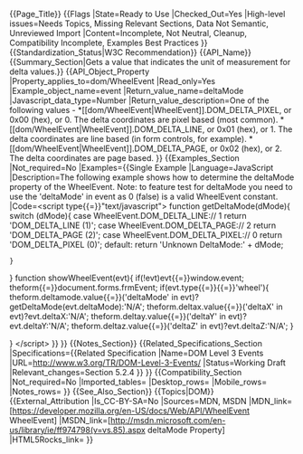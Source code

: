 {{Page_Title}}
{{Flags
|State=Ready to Use
|Checked_Out=Yes
|High-level issues=Needs Topics, Missing Relevant Sections, Data Not Semantic, Unreviewed Import
|Content=Incomplete, Not Neutral, Cleanup, Compatibility Incomplete, Examples Best Practices
}}
{{Standardization_Status|W3C Recommendation}}
{{API_Name}}
{{Summary_Section|Gets a value that indicates the unit of measurement for delta values.}}
{{API_Object_Property
|Property_applies_to=dom/WheelEvent
|Read_only=Yes
|Example_object_name=event
|Return_value_name=deltaMode
|Javascript_data_type=Number
|Return_value_description=One of the following values -
*[[dom/WheelEvent|WheelEvent]].DOM_DELTA_PIXEL, or 0x00 (hex), or 0. The delta coordinates are pixel based (most common).
*[[dom/WheelEvent|WheelEvent]].DOM_DELTA_LINE, or 0x01 (hex), or 1. The delta coordinates are line based (in form controls, for example).
*[[dom/WheelEvent|WheelEvent]].DOM_DELTA_PAGE, or 0x02 (hex), or 2. The delta coordinates are page based.
}}
{{Examples_Section
|Not_required=No
|Examples={{Single Example
|Language=JavaScript
|Description=The following example shows how to determine the deltaMode property of the WheelEvent.
Note: to feature test for deltaMode you need to use the 'deltaMode' in event as 0 (false) is a valid WheelEvent constant.
|Code=&lt;script type{{=}}"text/javascript"&gt;
function getDeltaMode(dMode){
	switch (dMode){
		case WheelEvent.DOM_DELTA_LINE:// 1
			return 'DOM_DELTA_LINE (1)';
		case WheelEvent.DOM_DELTA_PAGE:// 2
			return 'DOM_DELTA_PAGE (2)';
		case WheelEvent.DOM_DELTA_PIXEL:// 0
			return 'DOM_DELTA_PIXEL (0)';
		default:
			return 'Unknown DeltaMode:' + dMode;
		
	}
}
   function showWheelEvent(evt){
   		if(!evt)evt{{=}}window.event;
   		theform{{=}}document.forms.frmEvent;
   		if(evt.type{{=}}{{=}}'wheel'){
   			theform.deltamode.value{{=}}('deltaMode' in evt)?getDeltaMode(evt.deltaMode):'N/A';
   			theform.deltax.value{{=}}('deltaX' in evt)?evt.deltaX:'N/A';
   			theform.deltay.value{{=}}('deltaY' in evt)?evt.deltaY:'N/A';
   			theform.deltaz.value{{=}}('deltaZ' in evt)?evt.deltaZ:'N/A';
   		}
   
   }
&lt;/script&gt;
}}
}}
{{Notes_Section}}
{{Related_Specifications_Section
|Specifications={{Related Specification
|Name=DOM Level 3 Events
|URL=http://www.w3.org/TR/DOM-Level-3-Events/
|Status=Working Draft
|Relevant_changes=Section 5.2.4
}}
}}
{{Compatibility_Section
|Not_required=No
|Imported_tables=
|Desktop_rows=
|Mobile_rows=
|Notes_rows=
}}
{{See_Also_Section}}
{{Topics|DOM}}
{{External_Attribution
|Is_CC-BY-SA=No
|Sources=MDN, MSDN
|MDN_link=[https://developer.mozilla.org/en-US/docs/Web/API/WheelEvent WheelEvent]
|MSDN_link=[http://msdn.microsoft.com/en-us/library/ie/ff974798(v=vs.85).aspx deltaMode Property]
|HTML5Rocks_link=
}}